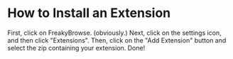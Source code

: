 # How to Install an Extension
First, click on FreakyBrowse. (obviously.)
Next, click on the settings icon, and then click "Extensions".
Then, click on the "Add Extension" button and select the zip containing your extension.
Done!